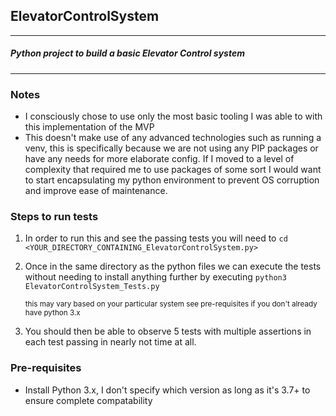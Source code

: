 ## ElevatorControlSystem 
____
##### Python project to build a basic Elevator Control system
____

### Notes
* I consciously chose to use only the most basic tooling I was able to with this implementation of the MVP
* This doesn't make use of any advanced technologies such as running a venv, this is specifically because we are not using any PIP packages or have any needs for more elaborate config. If I moved to a level of complexity that required me to use packages of some sort I would want to start encapsulating my python environment to prevent OS corruption and improve ease of maintenance.

### Steps to run tests
1. In order to run this and see the passing tests you will need to `cd <YOUR_DIRECTORY_CONTAINING_ElevatorControlSystem.py>`
2. Once in the same directory as the python files we can execute the tests without needing to install anything further by executing `python3 ElevatorControlSystem_Tests.py`

    <sub>this may vary based on your particular system see pre-requisites if you don't already have python 3.x</sub> 
3. You should then be able to observe 5 tests with multiple assertions in each test passing in nearly not time at all.

### Pre-requisites
* Install Python 3.x, I don't specify which version as long as it's 3.7+ to ensure complete compatability
